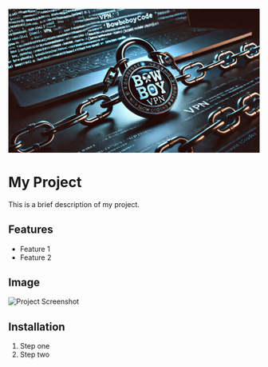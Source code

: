 

![BowBoyCode Chain](https://github.com/BowBoyCode/Wireguard-Debian/blob/main/bowboycode-vpn.png)




# My Project

This is a brief description of my project.

## Features
- Feature 1
- Feature 2

## Image

![Project Screenshot](https://github.com/username/repo-name/blob/main/path-to-image.png)

## Installation

1. Step one
2. Step two
